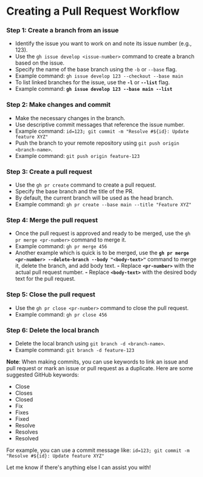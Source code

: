 # Creating a Pull Request Workflow

### Step 1: Create a branch from an issue

- Identify the issue you want to work on and note its issue number (e.g., 123).
- Use the `gh issue develop <issue-number>` command to create a branch based on the issue.
- Specify the name of the base branch using the `-b` or `--base` flag.
- Example command: `gh issue develop 123 --checkout --base main`
- To list linked branches for the issue, use the **`-l`** or **`--list`** flag.
- Example command: **`gh issue develop 123 --base main --list`**

### Step 2: Make changes and commit

- Make the necessary changes in the branch.
- Use descriptive commit messages that reference the issue number.
- Example command: `id=123; git commit -m "Resolve #${id}: Update feature XYZ"`
- Push the branch to your remote repository using `git push origin <branch-name>`.
- Example command: `git push origin feature-123`

### Step 3: Create a pull request

- Use the `gh pr create` command to create a pull request.
- Specify the base branch and the title of the PR.
- By default, the current branch will be used as the head branch.
- Example command: `gh pr create --base main --title "Feature XYZ"`

### Step 4: Merge the pull request

- Once the pull request is approved and ready to be merged, use the `gh pr merge <pr-number>` command to merge it.
- Example command: `gh pr merge 456`
- Another example which is quick is to be merged, use the **`gh pr merge <pr-number> --delete-branch --body "<body-text>"`** command to merge it, delete the branch, and add body text.
  **-** Replace **`<pr-number>`** with the actual pull request number.
  **-** Replace **`<body-text>`** with the desired body text for the pull request.

### Step 5: Close the pull request

- Use the `gh pr close <pr-number>` command to close the pull request.
- Example command: `gh pr close 456`

### Step 6: Delete the local branch

- Delete the local branch using `git branch -d <branch-name>`.
- Example command: `git branch -d feature-123`

**Note**: When making commits, you can use keywords to link an issue and pull request or mark an issue or pull request as a duplicate. Here are some suggested GitHub keywords:

- Close
- Closes
- Closed
- Fix
- Fixes
- Fixed
- Resolve
- Resolves
- Resolved

For example, you can use a commit message like: `id=123; git commit -m "Resolve #${id}: Update feature XYZ"`

Let me know if there's anything else I can assist you with!
